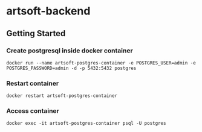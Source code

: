 # artsoft-backend

## Getting Started

### Create postgresql inside docker container

```
docker run --name artsoft-postgres-container -e POSTGRES_USER=admin -e POSTGRES_PASSWORD=admin -d -p 5432:5432 postgres
```

### Restart container
```
docker restart artsoft-postgres-container
```

### Access container
```
docker exec -it artsoft-postgres-container psql -U postgres
```
